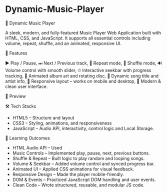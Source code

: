 # Dynamic-Music-Player

🎵 Dynamic Music Player

A sleek, modern, and fully-featured Music Player Web Application built with HTML, CSS, and JavaScript. It supports all essential controls including volume, repeat, shuffle, and an animated, responsive UI.

🚀 Features

▶ Play / Pause,
⏭ Next / Previous track,
🔁 Repeat mode,
🔀 Shuffle mode,
🔊 Volume control with smooth slider,
⏱ Interactive seekbar with progress tracking,
📀 Animated album art and rotating disc,
📃 Dynamic song title and artist info,
📱 Responsive layout – works on mobile and desktop,
🎨 Modern & clean user interface.


📸 Preview


🛠 Tech Stacks

- HTML5 – Structure and layout
- CSS3 – Styling, animations, and responsiveness
- JavaScript – Audio API, interactivity, control logic and Local Storage.

🎯 Learning Outcomes

- HTML Audio API – Used <audio> tag and controlled it with JavaScript.
- Music Controls – Implemented play, pause, next, previous buttons.
- Shuffle & Repeat – Built logic to play random and looping songs.
- Volume & Seekbar – Added volume control and synced progress bar.
- Animated UI – Applied CSS animations for visual feedback.
- Responsive Design – Made the player mobile-friendly.
- DOM & Events – Practiced JavaScript DOM handling and user events.
- Clean Code – Wrote structured, reusable, and modular JS code.

